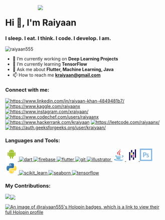 



<image align="right" width = "400" src="https://i.pinimg.com/originals/c6/3c/ae/c63cae1344766f14d9d184e5aafed065.gif">
<h1 align="left">Hi 👋, I'm Raiyaan</h1>
<h3 align="left">I sleep. I eat. I think. I code. I develop. I am. </h3>
<p align="left"> <img src="https://komarev.com/ghpvc/?username=raiyaan555&label=Profile%20views&color=blueviolet&style=flat" alt="raiyaan555" /> </p>



- 🔭 I’m currently working on **Deep Learning Projects**
- 🌱 I’m currently learning **TensorFlow**
- 💬 Ask me about **Flutter, Machine Learning, Java**
- 📫 How to reach me **kraiyaan@gmail.com**

  




<h3 align="left">Connect with me:</h3>
<p align="left">
<a href="https://www.linkedin.com/in/raiyaan-khan-4849481b7/" target="blank"><img  src="https://raw.githubusercontent.com/rahuldkjain/github-profile-readme-generator/master/src/images/icons/Social/linked-in-alt.svg" alt="https://www.linkedin.com/in/raiyaan-khan-4849481b7/" height="30" width="40" /></a>
<a href="https://www.kaggle.com/raiyaanx" target="blank"><img  src="https://raw.githubusercontent.com/rahuldkjain/github-profile-readme-generator/master/src/images/icons/Social/kaggle.svg" alt="https://www.kaggle.com/raiyaanx" height="30" width="40" /></a>
<a href="https://www.instagram.com/xraiyaan/" target="blank"><img  src="https://raw.githubusercontent.com/rahuldkjain/github-profile-readme-generator/master/src/images/icons/Social/instagram.svg" alt="https://www.instagram.com/xraiyaan/" height="30" width="40" /></a>
<a href="https://www.codechef.com/users/raiyaanx" target="blank"><img  src="https://cdn.jsdelivr.net/npm/simple-icons@3.1.0/icons/codechef.svg" alt="https://www.codechef.com/users/raiyaanx" height="30" width="40" /></a>
<a href="https://www.hackerrank.com/kraiyaan" target="blank"><img src="https://raw.githubusercontent.com/rahuldkjain/github-profile-readme-generator/master/src/images/icons/Social/hackerrank.svg" alt="https://www.hackerrank.com/kraiyaan" height="30" width="40" /></a>
<a href="https://leetcode.com/raiyaanx/" target="blank"><img  src="https://raw.githubusercontent.com/rahuldkjain/github-profile-readme-generator/master/src/images/icons/Social/leet-code.svg" alt="https://leetcode.com/raiyaanx/" height="30" width="40" /></a>
<a href="https://auth.geeksforgeeks.org/user/kraiyaan/" target="blank"><img src="https://raw.githubusercontent.com/rahuldkjain/github-profile-readme-generator/master/src/images/icons/Social/geeks-for-geeks.svg" alt="https://auth.geeksforgeeks.org/user/kraiyaan/" height="30" width="40" /></a>
</p>
<h3 align="left">Languages and Tools:</h3>
<a href="https://developer.android.com" target="_blank" rel="noreferrer"> <img src="https://raw.githubusercontent.com/devicons/devicon/master/icons/android/android-original-wordmark.svg" alt="android" width="40" height="40"/> </a> <a href="https://dart.dev" target="_blank" rel="noreferrer"> 
<img src="https://www.vectorlogo.zone/logos/dartlang/dartlang-icon.svg" alt="dart" width="40" height="40"/> </a> <a href="https://firebase.google.com/" target="_blank" rel="noreferrer"> 
<img src="https://www.vectorlogo.zone/logos/firebase/firebase-icon.svg" alt="firebase" width="40" height="40"/> </a> <a href="https://flutter.dev" target="_blank" rel="noreferrer"> <img src="https://www.vectorlogo.zone/logos/flutterio/flutterio-icon.svg" alt="flutter" width="40" height="40"/> </a> <a href="https://git-scm.com/" target="_blank" rel="noreferrer"> <img src="https://www.vectorlogo.zone/logos/git-scm/git-scm-icon.svg" alt="git" width="40" height="40"/> </a> <a href="https://www.adobe.com/in/products/illustrator.html" target="_blank" rel="noreferrer"> <img src="https://www.vectorlogo.zone/logos/adobe_illustrator/adobe_illustrator-icon.svg" alt="illustrator" width="40" height="40"/> </a> <a href="https://www.java.com" target="_blank" rel="noreferrer"> <img src="https://raw.githubusercontent.com/devicons/devicon/master/icons/java/java-original.svg" alt="java" width="40" height="40"/> </a> <a href="https://pandas.pydata.org/" target="_blank" rel="noreferrer"> <img src="https://raw.githubusercontent.com/devicons/devicon/2ae2a900d2f041da66e950e4d48052658d850630/icons/pandas/pandas-original.svg" alt="pandas" width="40" height="40"/> </a> <a href="https://www.photoshop.com/en" target="_blank" rel="noreferrer"> <img src="https://raw.githubusercontent.com/devicons/devicon/master/icons/photoshop/photoshop-line.svg" alt="photoshop" width="40" height="40"/> </a> <a href="https://www.python.org" target="_blank" rel="noreferrer"> <img src="https://raw.githubusercontent.com/devicons/devicon/master/icons/python/python-original.svg" alt="python" width="40" height="40"/> </a> <a href="https://scikit-learn.org/" target="_blank" rel="noreferrer"> <img src="https://upload.wikimedia.org/wikipedia/commons/0/05/Scikit_learn_logo_small.svg" alt="scikit_learn" width="40" height="40"/> </a> <a href="https://seaborn.pydata.org/" target="_blank" rel="noreferrer"> <img src="https://seaborn.pydata.org/_images/logo-mark-lightbg.svg" alt="seaborn" width="40" height="40"/> </a> <a href="https://www.tensorflow.org" target="_blank" rel="noreferrer"> <img src="https://www.vectorlogo.zone/logos/tensorflow/tensorflow-icon.svg" alt="tensorflow" width="40" height="40"/> </a>
</p>

<h3 align="left">My Contributions:</h3>
<p><img align="left" src="https://github-readme-streak-stats.herokuapp.com?user=raiyaan555&theme=radical&hide_border=true)](https://git.io/streak-stats" /></p>
<image align="center" width = "800" src="https://i.pinimg.com/originals/fe/c8/52/fec852c3000074d73b8a0c717b053853.gif">

[![An image of @raiyaan555's Holopin badges, which is a link to view their full Holopin profile](https://holopin.me/raiyaan555)](https://holopin.io/@raiyaan555)



